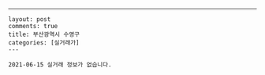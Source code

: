 ---
    layout: post
    comments: true
    title: 부산광역시 수영구
    categories: [실거래가]
    ---

    2021-06-15 실거래 정보가 없습니다.

    